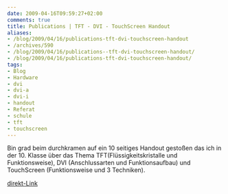 ```yaml
---
date: 2009-04-16T09:59:27+02:00
comments: true
title: Publications | TFT - DVI - TouchScreen Handout
aliases:
- /blog/2009/04/16/publications-tft-dvi-touchscreen-handout
- /archives/590
- /blog/2009/04/16/publications--tft-dvi-touchscreen-handout/
- /blog/2009/04/16/publications-tft-dvi-touchscreen-handout/
tags:
- Blog
- Hardware
- dvi
- dvi-a
- dvi-i
- handout
- Referat
- schule
- tft
- touchscreen
---
```


Bin grad beim durchkramen auf ein 10 seitiges Handout gestoßen das ich in
der 10. Klasse über das Thema TFT(Flüssigkeitskristalle und
Funktionsweise), DVI (Anschlussarten und Funktionsaufbau) und TouchScreen
(Funktionsweise und 3 Techniken).

[direkt-Link](http://zwetschge.org/publications/TFT-Handout.pdf)
